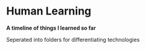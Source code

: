 # Human Learning
**A timeline of things I learned so far**

Seperated into folders for differentiating technologies
